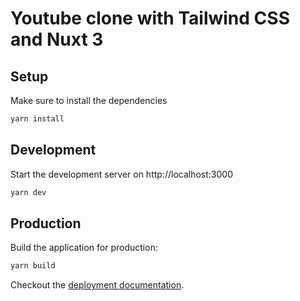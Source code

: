 # Youtube clone with Tailwind CSS and Nuxt 3

## Setup

Make sure to install the dependencies

```bash
yarn install
```

## Development

Start the development server on http://localhost:3000

```bash
yarn dev
```

## Production

Build the application for production:

```bash
yarn build
```

Checkout the [deployment documentation](https://v3.nuxtjs.org/docs/deployment).
